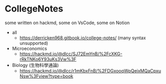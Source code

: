 # CollegeNotes

some written on hackmd, some on VsCode, some on Notion

- all
  - https://derricken968.gitbook.io/college-notes/ (many syntax unsupported)
- Microeconomics
  - https://hackmd.io/@dlcc/SJ72EmYnB/%2FcXKG-rRkTNKo6Y93uKs3Vw%3F
- Biology (生物科學通論)
  - https://hackmd.io/@dlcc/r1mKbxFnB/%2FDGxooqWpQeixMQaCpxuNsw%3Fview?type=book
